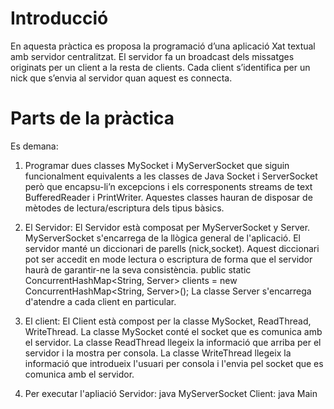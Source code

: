 # Introducció
En aquesta pràctica es proposa la programació d’una aplicació Xat textual amb servidor centralitzat. El servidor fa un broadcast dels missatges originats per un client a la resta de clients. Cada client s’identifica per un nick que s’envia al servidor quan aquest es connecta.


# Parts de la pràctica
Es demana:

1. Programar dues classes MySocket i MyServerSocket que siguin funcionalment equivalents a les classes de Java Socket i ServerSocket però que encapsu-li’n excepcions i els corresponents streams de text BufferedReader i PrintWriter. Aquestes classes hauran de disposar de mètodes de lectura/escriptura dels tipus bàsics.

2. El Servidor:
El Servidor està composat per MyServerSocket y Server. 
MyServerSocket s'encarrega de la llògica general de l'aplicació. 
El servidor manté un diccionari de parells (nick,socket). Aquest diccionari pot ser accedit en mode lectura o escriptura de forma que el servidor haurà de garantir-ne la seva consistència.
public static ConcurrentHashMap<String, Server> clients = new ConcurrentHashMap<String, Server>();
La classe Server s'encarrega d'atendre a cada client en particular.

3. El client:
El Client està compost per la classe MySocket, ReadThread, WriteThread.
La classe MySocket conté el socket que es comunica amb el servidor.
La classe ReadThread llegeix la informació que arriba per el servidor i la mostra per consola.
La classe WriteThread llegeix la informació que introdueix l'usuari per consola i l'envia pel socket que es
comunica amb el servidor.

4. Per executar l'apliació
Servidor: java MyServerSocket <port-number>
Client: java Main <host> <port-number>